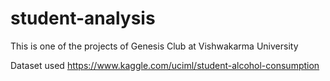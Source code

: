 # student-analysis
This is one of the projects of Genesis Club at Vishwakarma University

Dataset used https://www.kaggle.com/uciml/student-alcohol-consumption
